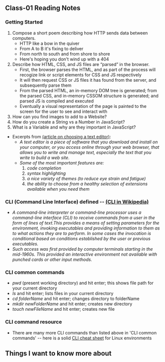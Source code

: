 ## Class-01 Reading Notes  
### Getting Started

1. Compose a short poem describing how HTTP sends data between computers.
    * HTTP like a bow in the quiver
    * From A to B it's fixing to deliver
    * From north to south and from shore to shore
    * Here's hoping you don't wind up with a 404
2. Describe how HTML, CSS, and JS files are “parsed” in the browser.
    * First, the browser parses the HTML, and as part of the process will recogize link or script elements for CSS and JS respectively
    * It will then request CSS or JS files it has found from the server, and subsequently parse them
    * From the parsed HTML, an in-memory DOM tree is generated; from the parsed CSS, and in-memory CSSOM structure is generated; and parsed JS is compiled and executed
    * Eventually a visual representation of the page is painted to the screen for the user to see and interact with
3. How can you find images to add to a Website?
4. How do you create a String vs a Number in JavaScript?
5. What is a Variable and why are they important in JavaScript?

* Excerpts from [(article on choosing a text editor)](https://codefellows.github.io/code-102-guide/curriculum/class-02/Choosing-A-Text-Editor--The-Older-Coder.pdf): 
  *   *A text editor is a piece of software that you download and install on your computer, or you access online through your web browser, that allows you to write and manage text, especially the text that you write to build a web site.*
    + *Some of the most important features are:*
      1. *code completion*
      2. *syntax highlighting*
      3. *a nice variety of themes (to reduce eye strain and fatigue)*
      4. *the ability to choose from a healthy selection of extensions available when you need them*



### CLI (Command Line Interface) defined -- [(CLI in Wikipedia)](https://en.wikipedia.org/wiki/Command-line_interface)
* *A command-line interpreter or command-line processor uses a command-line interface (CLI) to receive commands from a user in the form of lines of text.This provides a means of setting parameters for the environment, invoking executables and providing information to them as to what actions they are to perform. In some cases the invocation is conditional based on conditions established by the user or previous executables.*
* *Such access was first provided by computer terminals starting in the mid-1960s. This provided an interactive environment not available with punched cards or other input methods.*

### CLI common commands 
* *pwd* (present working directory) and hit enter; this shows file path for your current directory
* *ls* and hit enter; lists files in your current directory
* *cd folderName* and hit enter; changes directory to folderName
* *mkdir newFolderName* and hit enter; creates new directory
* *touch newFileName* and hit enter; creates new file

### CLI command resource
* There are many more CLI commands than listed above in 'CLI common commands' -- here is a solid [CLI cheat sheet](https://cheatography.com/davechild/cheat-sheets/linux-command-line/) for Linux environments

## Things I want to know more about

